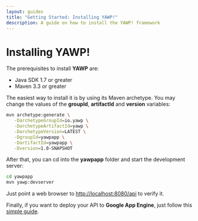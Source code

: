 ```yaml
---
layout: guides
title: "Getting Started: Installing YAWP!"
description: A guide on how to install the YAWP! framework
---
```

# Installing YAWP!

The prerequisites to install __YAWP__ are:

 * Java SDK 1.7 or greater
 * Maven 3.3 or greater

The easiest way to install it is by using its Maven archetype.
You may change the values of the __groupId__, __artifactId__ and __version__ variables:

~~~ bash
mvn archetype:generate \
   -DarchetypeGroupId=io.yawp \
   -DarchetypeArtifactId=yawp \
   -DarchetypeVersion=LATEST \
   -DgroupId=yawpapp \
   -DartifactId=yawpapp \
   -Dversion=1.0-SNAPSHOT
~~~

After that, you can cd into the __yawpapp__ folder and start the development server:

~~~ bash
cd yawpapp
mvn yawp:devserver
~~~

Just point a web browser to [http://localhost:8080/api](http://localhost:8080/api/) to verify it.

Finally, if you want to deploy your API to __Google App Engine__, just follow this
[simple guide](google-appengine-deploy).
